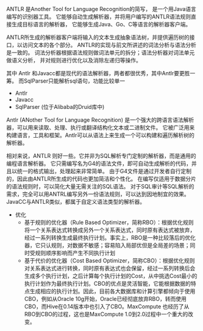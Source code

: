 ANTLR 是Another Tool for Language Recognition的简写，
是一个用Java语言编写的识别器工具。
它能够自动生成解析器，并将用户编写的ANTLR语法规则直接生成目标语言的解析器，
它能够生成Java、Go、C等语言的解析器客户端。

ANTLR所生成的解析器客户端将输入的文本生成抽象语法树，并提供遍历树的接口，以访问文本的各个部分。
ANTLR的实现与前文所讲述的词法分析与语法分析是一致的。
词法分析器根据语法规则做词法单元的拆分；语法分析器对词法单元做语义分析，
并对规则进行优化以及消除左递归等操作。


其中 Antlr 和Javacc都是现代的语法解析器，两者都很优秀，其中Antlr要更胜一筹。
而SqlParser只能解析sql语句，功能比较单一
- Antlr
- Javacc
- SqlParser (位于Alibaba的Druid库中)

Antlr (ANother Tool for Language Recognition) 是一个强大的跨语言语法解析器，可以用来读取、处理、执行或翻译结构化文本或二进制文件。
它被广泛用来构建语言，工具和框架。Antlr可以从语法上来生成一个可以构建和遍历解析树的解析器。

相对来说，ANTLR 则好一些。它并非为SQL解析专门定制的解析器，而是通用的编程语言解析器。
它只需编写名为G4的语法文件，即可自动生成解析的代码，并且以统一的格式输出，处理起来非常简单。
由于G4文件是通过开发者自行定制的，因此由ANTLR所生成的代码也更加简洁和个性化。
在编写仅适用于数据分片的语法规则时，可以简化大量无需关注的SQL语法。
对于SQL审计等SQL解析的需求，完全可以用ANTRL编写另外一份语法规则，可以达到因地制宜的效果。
JavaCC与ANTLR类似，都属于自定义语法类型的解析器。

- 优化
    - 基于规则的优化器（Rule Based Optimizer，简称RBO）：根据优化规则将一个关系表达式转换成另外一个关系表达式，同时原有表达式被放弃，经过一系列转换生成最终执行计划。事实上，RBO是一种比较落后的优化器，它只认规则，对数据不敏感；容易陷入局部优但是全局差的场景；同时受规则顺序影响而产生不同执行计划
    - 基于代价的优化器（Cost Based Optimizer，简称CBO）：根据优化规则对关系表达式进行转换，同时原有表达式也会保留，经过一系列转换后会生成多个执行计划，之后计算每个执行计划的Cost，从中挑选Cost最小的执行计划作为最终执行计划。CBO的优点是灵活智能，它能根据数据的特点生成相应的执行计划。因此，目前各大数据库和计算引擎都倾向于使用CBO，例如从Oracle 10g开始，Oracle已经彻底放弃RBO，转而使用CBO，而Hive在0.14版本中也引入了CBO。MaxCompute 也经历了从RBO到CBO的过程，这也是MaxCompute 1.0到2.0过程中一个重大的改变。
